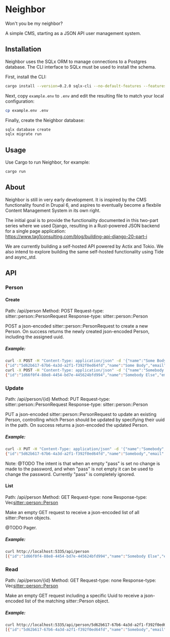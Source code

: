 # Neighbor

Won't you be my neighbor?

A simple CMS, starting as a JSON API user management system.

## Installation

Neighbor uses the SQLx ORM to manage connections to a Postgres database. The CLI interface to SQLx must be used to install the schema.

First, install the CLI:

```sh
cargo install --version=0.2.0 sqlx-cli --no-default-features --features postgres
```

Next, copy `example.env` to `.env` and edit the resulting file to match your local configuration:
```sh
cp example.env .env
```

Finally, create the Neighbor database:
```sh
sqlx database create
sqlx migrate run
```

## Usage

Use Cargo to run Neighbor, for example:

```sh
cargo run
```

## About

Neighbor is still in very early development. It is inspired by the CMS functionality found in Drupal 6, and aspires to eventually become a flexbile Content Management System in its own right.

The initial goal is to provide the functionality documented in this two-part series where we used Django, resulting in a Rust-powered JSON backend for a single page application:
https://www.tag1consulting.com/blog/building-api-django-20-part-i

We are currently building a self-hosted API powered by Actix and Tokio. We also intend to explore building the same self-hosted functionality using Tide and async_std.

## API

### Person

#### Create

Path: /api/person
Method: POST
Request-type: sitter::person::PersonRequest
Response-type: sitter::person::Person

POST a json-encoded sitter::person::PersonRequest to create a new Person. On success returns the newly created json-encoded Person, including the assigned uuid.

##### Example:
```sh
curl -X POST -H "Content-Type: application/json" -d '{"name":"Some Body","email":"somebody@example.com","pass":"Po(iUhJihU3$xS"}' http://localhost:5335/api/person
{"id":"5d62b617-67b6-4a3d-a2f1-f392f0ed64fd","name":"Some Body","email":"somebody@example.com","pass":"$argon2id$v=19$m=32768,t=1,p=4$KPjETcw8yJXhhTXqkKzj683/WYv5Av80$iBq4KS27a+C0SafTx2eSZQ"}
curl -X POST -H "Content-Type: application/json" -d '{"name":"Somebody Else","email":"somebodyelse@example.com","pass":"123456abcdef"}' http://localhost:5335/api/person
{"id":"1d66f0f4-88e8-4454-bd7e-445624bfd994","name":"Somebody Else","email":"somebodyelse@example.com","pass":"$argon2id$v=19$m=32768,t=1,p=4$KoH+adS/iJWO/mK7XzKHWZ4YaJOJCfnP$+vPFthc+/wnKHIJ2dktkWw"}
```

### Update

Path: /api/person/{id}
Method: PUT
Request-type: sitter::person::PersonRequest
Response-type: sitter::person::Person

PUT a json-encoded sitter::person::PersonRequest to update an existing Person, controlling which Person should be updated by specifying their uuid in the path. On success returns a json-encoded the updated Person.

##### Example:
```sh
curl -X PUT -H "Content-Type: application/json" -d '{"name":"Somebody","email":"somebody@example.com","pass":""}' http://localhost:5335/api/person/5d62b617-67b6-4a3d-a2f1-f392f0ed64fd
{"id":"5d62b617-67b6-4a3d-a2f1-f392f0ed64fd","name":"Somebody","email":"somebody@example.com","pass":"$argon2id$v=19$m=32768,t=1,p=4$KPjETcw8yJXhhTXqkKzj683/WYv5Av80$iBq4KS27a+C0SafTx2eSZQ"}
```

Note: @TODO The intent is that when an empty "pass" is set no change is made to the password, and when "pass" is not empty it can be used to change the password. Currently "pass" is completely ignored.

#### List 

Path: /api/person
Method: GET
Request-type: none
Response-type: Vec<sitter::person::Person>

Make an empty GET request to receive a json-encoded list of all sitter::Person objects.

@TODO Pager.

##### Example:
```sh
curl http://localhost:5335/api/person
[{"id":"1d66f0f4-88e8-4454-bd7e-445624bfd994","name":"Somebody Else","email":"somebodyelse@example.com","pass":"$argon2id$v=19$m=32768,t=1,p=4$KoH+adS/iJWO/mK7XzKHWZ4YaJOJCfnP$+vPFthc+/wnKHIJ2dktkWw"},{"id":"5d62b617-67b6-4a3d-a2f1-f392f0ed64fd","name":"Somebody","email":"somebody@example.com","pass":"$argon2id$v=19$m=32768,t=1,p=4$KPjETcw8yJXhhTXqkKzj683/WYv5Av80$iBq4KS27a+C0SafTx2eSZQ"}]
```

### Read

Path: /api/person/{id}
Method: GET
Request-type: none
Response-type: Vec<sitter::person::Person>

Make an empty GET request including a specific Uuid to receive a json-encoded list of the matching sitter::Person object.

##### Example:
```sh
curl http://localhost:5335/api/person/5d62b617-67b6-4a3d-a2f1-f392f0ed64fd
[{"id":"5d62b617-67b6-4a3d-a2f1-f392f0ed64fd","name":"Somebody","email":"somebody@example.com","pass":"$argon2id$v=19$m=32768,t=1,p=4$KPjETcw8yJXhhTXqkKzj683/WYv5Av80$iBq4KS27a+C0SafTx2eSZQ"}]
```
